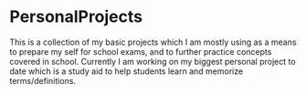 # PersonalProjects

This is a collection of my basic projects which I am mostly using as a means to prepare my self for school exams, and to further practice concepts covered in school. Currently I am working on my biggest personal project to date which is a study aid to help students learn and memorize terms/definitions. 
